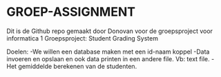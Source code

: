 # GROEP-ASSIGNMENT
Dit is de Github repo gemaakt door Donovan voor de groepsproject voor informatica 1
Groepsproject: Student Grading System

Doelen:
-We willen een database maken met een id-naam koppel
-Data invoeren en opslaan en ook data printen in een andere file. Vb: text file.
-Het gemiddelde berekenen van de studenten.
